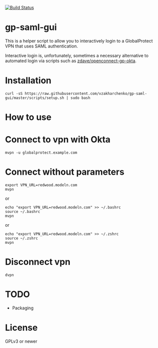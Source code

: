 [![Build Status](https://api.travis-ci.org/dlenski/gp-saml-gui.png)](https://travis-ci.org/dlenski/gp-saml-gui)

gp-saml-gui
===========

This is a helper script to allow you to interactively login to a GlobalProtect VPN
that uses SAML authentication.

Interactive login is, unfortunately, sometimes a necessary alternative to automated
login via scripts such as
[zdave/openconnect-gp-okta](https://github.com/zdave/openconnect-gp-okta).

Installation
============
```shell script
curl -sS https://raw.githubusercontent.com/vzakharchenko/gp-saml-gui/master/scripts/setup.sh | sudo bash  
```
How to use
==========
# Connect to vpn with Okta
```shell script
mvpn -u globalprotect.example.com
```
# Connect without parameters
```shell script
export VPN_URL=redwood.modeln.com
mvpn 
```
or
```shell script
echo "export VPN_URL=redwood.modeln.com" >> ~/.bashrc
source ~/.bashrc
mvpn
```
or
```shell script
echo "export VPN_URL=redwood.modeln.com" >> ~/.zshrc
source ~/.zshrc
mvpn
```
# Disconnect vpn
```shell script
dvpn
```
TODO
====

* Packaging

License
=======

GPLv3 or newer


